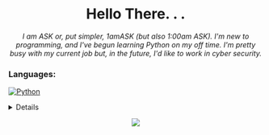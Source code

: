 <h1 align="center">Hello There. . .</h1>

<p align="center">
  <i>I am ASK or, put simpler, 1amASK (but also 1:00am ASK). I'm new to programming, and I've  begun learning Python on my off time. I'm pretty busy with my current job but, in the future, I'd like to work in cyber security.
  </i>
</p>

### Languages:
[![Python](https://img.shields.io/badge/python-black?style=for-the-badge&logo=python)](https://github.com/1amASK)

<details>
  <p align="center">
    <a href="https://github.com/1amASK">
    <img src="http://github-profile-summary-cards.vercel.app/api/cards/profile-details?username=1amASK&theme=transparent" />
    </a>
    <a href="https://github.com/1amASK">
    <img src="https://github-readme-streak-stats.herokuapp.com/?user=1amASK&hide_border=true&card_width=338&theme=transparent" />
    </a>
    <a href="https://github.com/1amASK">
    <img src="http://github-profile-summary-cards.vercel.app/api/cards/stats?username=1amASK&theme=transparent" />
    </a>
    <a href="https://github.com/1amASK">
      <img src="https://github-readme-stats.vercel.app/api/top-langs/?username=1amASK&langs_count=10&exclude_repo=&hide=jupyter%20notebook,vim%20script,cmake,makefile,batchfile,emacs%20lisp,css,html&layout=default&card_width=699&hide_border=true&theme=transparent" />
    </a>
  </p>
</details>

<p align="center">
  <a href="https://github.com/1amASK">
    <img src="https://komarev.com/ghpvc/?username=1amASK&color=blue&style=flat)" />
  </a>
</p>

<!--
- 🔭 I’m currently working on ...
- 🌱 I’m currently learning ...
- 👯 I’m looking to collaborate on ...
- 🤔 I’m looking for help with ...
- 💬 Ask me about ...
- 📫 How to reach me: ...
-->
